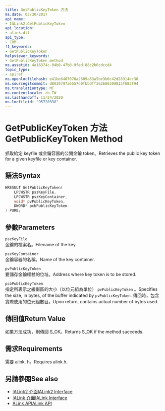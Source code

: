 ```yaml
---
title: GetPublicKeyToken 方法
ms.date: 03/30/2017
api_name:
- IALink2.GetPublicKeyToken
api_location:
- alink.dll
api_type:
- COM
f1_keywords:
- GetPublicKeyToken
helpviewer_keywords:
- GetPublicKeyToken method
ms.assetid: 4a16374c-94b0-47b0-9fed-88c2b0cdccd4
topic_type:
- apiref
ms.openlocfilehash: e41be6407076a2609a83a5be3b0c42d28914ec38
ms.sourcegitcommit: d8020797a6657d0fbbdff362b80300815f682f94
ms.translationtype: MT
ms.contentlocale: zh-TW
ms.lasthandoff: 11/24/2020
ms.locfileid: "95720338"
---
```

# <a name="getpublickeytoken-method"></a><span data-ttu-id="fdec5-102">GetPublicKeyToken 方法</span><span class="sxs-lookup"><span data-stu-id="fdec5-102">GetPublicKeyToken Method</span></span>

<span data-ttu-id="fdec5-103">抓取給定 keyfile 或金鑰容器的公開金鑰 token。</span><span class="sxs-lookup"><span data-stu-id="fdec5-103">Retrieves the public key token for a given keyfile or key container.</span></span>  
  
## <a name="syntax"></a><span data-ttu-id="fdec5-104">語法</span><span class="sxs-lookup"><span data-stu-id="fdec5-104">Syntax</span></span>  
  
```cpp  
HRESULT GetPublicKeyToken(  
    LPCWSTR pszKeyFile,  
    LPCWSTR pszKeyContainer,  
    void* pvPublicKeyToken,  
    DWORD* pcbPublicKeyToken  
) PURE;  
```  
  
## <a name="parameters"></a><span data-ttu-id="fdec5-105">參數</span><span class="sxs-lookup"><span data-stu-id="fdec5-105">Parameters</span></span>  

 `pszKeyFile`  
 <span data-ttu-id="fdec5-106">金鑰的檔案名。</span><span class="sxs-lookup"><span data-stu-id="fdec5-106">Filename of the key.</span></span>  
  
 `pszKeyContainer`  
 <span data-ttu-id="fdec5-107">金鑰容器的名稱。</span><span class="sxs-lookup"><span data-stu-id="fdec5-107">Name of the key container.</span></span>  
  
 `pvPublicKeyToken`  
 <span data-ttu-id="fdec5-108">要儲存金鑰權杖的位址。</span><span class="sxs-lookup"><span data-stu-id="fdec5-108">Address where key token is to be stored.</span></span>  
  
 `pcbPublicKeyToken`  
 <span data-ttu-id="fdec5-109">指定所表示之緩衝區的大小（以位元組為單位） `pvPublicKeyToken` 。</span><span class="sxs-lookup"><span data-stu-id="fdec5-109">Specifies the size, in bytes, of the buffer indicated by `pvPublicKeyToken`.</span></span> <span data-ttu-id="fdec5-110">傳回時，包含實際使用的位元組數目。</span><span class="sxs-lookup"><span data-stu-id="fdec5-110">Upon return, contains actual number of bytes used.</span></span>  
  
## <a name="return-value"></a><span data-ttu-id="fdec5-111">傳回值</span><span class="sxs-lookup"><span data-stu-id="fdec5-111">Return Value</span></span>  

 <span data-ttu-id="fdec5-112">如果方法成功，則傳回 S_OK。</span><span class="sxs-lookup"><span data-stu-id="fdec5-112">Returns S_OK if the method succeeds.</span></span>  
  
## <a name="requirements"></a><span data-ttu-id="fdec5-113">需求</span><span class="sxs-lookup"><span data-stu-id="fdec5-113">Requirements</span></span>  

 <span data-ttu-id="fdec5-114">需要 alink. h。</span><span class="sxs-lookup"><span data-stu-id="fdec5-114">Requires alink.h.</span></span>  
  
## <a name="see-also"></a><span data-ttu-id="fdec5-115">另請參閱</span><span class="sxs-lookup"><span data-stu-id="fdec5-115">See also</span></span>

- [<span data-ttu-id="fdec5-116">IALink2 介面</span><span class="sxs-lookup"><span data-stu-id="fdec5-116">IALink2 Interface</span></span>](ialink2-interface.md)
- [<span data-ttu-id="fdec5-117">IALink 介面</span><span class="sxs-lookup"><span data-stu-id="fdec5-117">IALink Interface</span></span>](ialink-interface.md)
- [<span data-ttu-id="fdec5-118">ALink API</span><span class="sxs-lookup"><span data-stu-id="fdec5-118">ALink API</span></span>](index.md)
